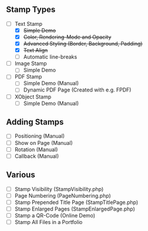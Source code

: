 ## Stamp Types
- [ ] Text Stamp
  - [x] ~~Simple Demo~~
  - [x] ~~Color, Rendering-Mode and Opacity~~
  - [x] ~~Advanced Styling (Border, Background, Padding)~~
  - [x] ~~Text Align~~
  - [ ] Automatic line-breaks
- [ ] Image Stamp
  - [ ] Simple Demo
- [ ] PDF Stamp
  - [ ] Simple Demo (Manual)
  - [ ] Dynamic PDF Page (Created with e.g. FPDF)
- [ ] XObject Stamp
  - [ ] Simple Demo (Manual)

## Adding Stamps
- [ ] Positioning (Manual)
- [ ] Show on Page (Manual)
- [ ] Rotation (Manual)
- [ ] Callback (Manual)

## Various
- [ ] Stamp Visibility (StampVisibility.php)
- [ ] Page Numbering (PageNumbering.php)
- [ ] Stamp Prepended Title Page (StampTitlePage.php)
- [ ] Stamp Enlarged Pages (StampEnlargedPage.php)
- [ ] Stamp a QR-Code (Online Demo)
- [ ] Stamp All Files in a Portfolio